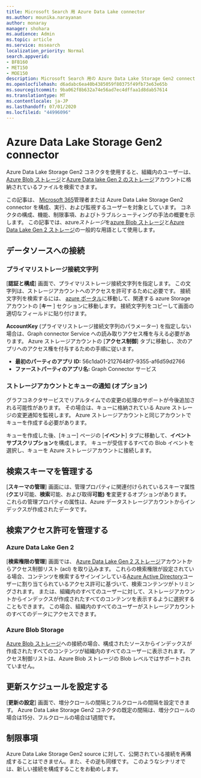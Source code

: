 ```yaml
---
title: Microsoft Search 用 Azure Data Lake connector
ms.author: mounika.narayanan
author: monaray
manager: shohara
ms.audience: Admin
ms.topic: article
ms.service: mssearch
localization_priority: Normal
search.appverid:
- BFB160
- MET150
- MOE150
description: Microsoft Search 用の Azure Data Lake Storage Gen2 connector をセットアップする
ms.openlocfilehash: d6adabc6ea40b4385059f80375f49fb73e63e65b
ms.sourcegitcommit: 9ba062f8b632a74e56ad7ec4dffaa1d8dab57614
ms.translationtype: MT
ms.contentlocale: ja-JP
ms.lasthandoff: 07/01/2020
ms.locfileid: "44996096"
---
```

# <a name="azure-data-lake-storage-gen2-connector"></a>Azure Data Lake Storage Gen2 connector

Azure Data Lake Storage Gen2 コネクタを使用すると、組織内のユーザーは、 [Azure Blob ストレージ](https://docs.microsoft.com/azure/storage/blobs/storage-blobs-introduction)と[Azure Data lake Gen 2 のストレージ](https://docs.microsoft.com/azure/storage/blobs/data-lake-storage-introduction)アカウントに格納されているファイルを検索できます。

この記事は、 [Microsoft 365](https://www.microsoft.com/microsoft-365)管理者または Azure Data Lake Storage Gen2 connector を構成、実行、および監視するユーザーを対象としています。 コネクタの構成、機能、制限事項、およびトラブルシューティングの手法の概要を示します。 この記事では、azure*ストレージ*を[azure Blob ストレージ](https://docs.microsoft.com/azure/storage/blobs/storage-blobs-introduction)と[Azure Data Lake Gen 2 ストレージ](https://docs.microsoft.com/azure/storage/blobs/data-lake-storage-introduction)の一般的な用語として使用します。

## <a name="connect-to-a-data-source"></a>データソースへの接続
### <a name="primary-storage-connection-string"></a>プライマリストレージ接続文字列 
[**認証と構成**] 画面で、プライマリストレージ接続文字列を指定します。 この文字列は、ストレージアカウントへのアクセスを許可するために必要です。 接続文字列を検索するには、 [azure ポータル](https://ms.portal.azure.com/#home)に移動して、関連する azure Storage アカウントの [**キー** ] セクションに移動します。 接続文字列をコピーして画面の適切なフィールドに貼り付けます。

**AccountKey** (プライマリストレージ接続文字列のパラメーター) を指定しない場合は、Graph connector Service への読み取りアクセス権を与える必要があります。 Azure ストレージアカウントの [**アクセス制御**] タブに移動し、次のアプリへのアクセス権を付与するための手順に従います。
* **最初のパーティのアプリ ID:** 56c1da01-2127648f7-9355-af6d59d2766
* **ファーストパーティのアプリ名:** Graph Connector サービス

### <a name="storage-account-and-queue-notifications-optional"></a>ストレージアカウントとキューの通知 (オプション)
グラフコネクタサービスでリアルタイムでの変更の処理のサポートが今後追加される可能性があります。 その場合は、キューに格納されている Azure ストレージの変更通知を監視します。 Azure ストレージアカウントと同じアカウントでキューを作成する必要があります。

キューを作成した後、[キュー] ページの [**イベント**] タブに移動して、**イベントサブスクリプション**を構成します。 キューが受信するすべての Blob イベントを選択し、キューを Azure ストレージアカウントに接続します。

## <a name="manage-the-search-schema"></a>検索スキーマを管理する
[**スキーマの管理**] 画面には、管理プロパティに関連付けられているスキーマ属性 (**クエリ**可能、**検索**可能、および取得**可能) を**変更するオプションがあります。 これらの管理プロパティの属性は、Azure データストレージアカウントからインデックスが作成されたデータです。

## <a name="manage-search-permissions"></a>検索アクセス許可を管理する
### <a name="azure-data-lake-gen-2"></a>Azure Data Lake Gen 2
[**検索権限の管理**] 画面では、 [Azure Data Lake Gen 2 ストレージ](https://docs.microsoft.com/azure/storage/blobs/data-lake-storage-introduction)アカウントからアクセス制御リスト (acl) を取り込みます。 これらの検索権限が設定されている場合、コンテンツを検索するサインインしている[Azure Active Directory](https://docs.microsoft.com/azure/active-directory/)ユーザーに割り当てられているアクセス許可に基づいて、検索コンテンツがトリミングされます。 または、組織内のすべてのユーザーに対して、ストレージアカウントからインデックスが作成されたすべてのコンテンツを表示するように選択することもできます。 この場合、組織内のすべてのユーザーがストレージアカウントのすべてのデータにアクセスできます。

### <a name="azure-blob-storage"></a>Azure Blob Storage
[Azure Blob ストレージ](https://docs.microsoft.com/azure/storage/blobs/storage-blobs-introduction)への接続の場合、構成されたソースからインデックスが作成されたすべてのコンテンツが組織内のすべてのユーザーに表示されます。 アクセス制御リストは、Azure Blob ストレージの Blob レベルではサポートされていません。

## <a name="set-the-refresh-schedule"></a>更新スケジュールを設定する
[**更新の設定**] 画面で、増分クロールの間隔とフルクロールの間隔を設定できます。 Azure Data Lake Storage Gen2 コネクタの既定の間隔は、増分クロールの場合は15分、フルクロールの場合は1週間です。

## <a name="limitations"></a>制限事項
Azure Data Lake Storage Gen2 source に対して、公開されている接続を再構成することはできません。また、その逆も同様です。 このようなシナリオでは、新しい接続を構成することをお勧めします。